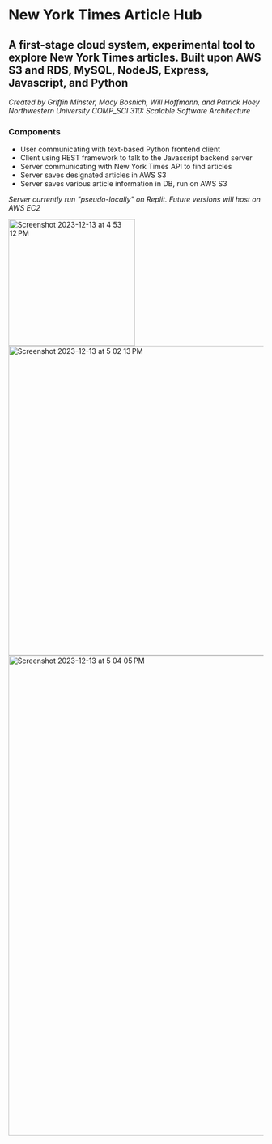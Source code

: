 # New York Times Article Hub

## A first-stage cloud system, experimental tool to explore New York Times articles. Built upon AWS S3 and RDS, MySQL, NodeJS, Express, Javascript, and Python

*Created by Griffin Minster, Macy Bosnich, Will Hoffmann, and Patrick Hoey* \
*Northwestern University COMP_SCI 310: Scalable Software Architecture*

### Components
- User communicating with text-based Python frontend client
- Client using REST framework to talk to the Javascript backend server
- Server communicating with New York Times API to find articles
- Server saves designated articles in AWS S3
- Server saves various article information in DB, run on AWS S3 


*Server currently run "pseudo-locally" on Replit. Future versions will host on AWS EC2*


<img width="250" alt="Screenshot 2023-12-13 at 4 53 12 PM" src="https://github.com/NYT-AWS-App/.github/assets/69056215/5dddae91-4829-4de4-984d-09518d905536">\
<img width="612" alt="Screenshot 2023-12-13 at 5 02 13 PM" src="https://github.com/NYT-AWS-App/.github/assets/69056215/f6682493-cad6-40ae-aaad-347fc8f172bd">\
<img width="949" alt="Screenshot 2023-12-13 at 5 04 05 PM" src="https://github.com/NYT-AWS-App/.github/assets/69056215/f27e6342-36a2-4c83-996e-bedcd45c96f0">

